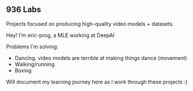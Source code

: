 ## 936 Labs

Projects focused on producing high-quality video models + datasets.

Hey! I'm eric-prog, a MLE working at DeepAI

Problems I'm solving:

- Dancing. video models are terrible at making things dance (movement)
- Walking/running
- Boxing

Will document my learning journey here as I work through these projects :)
